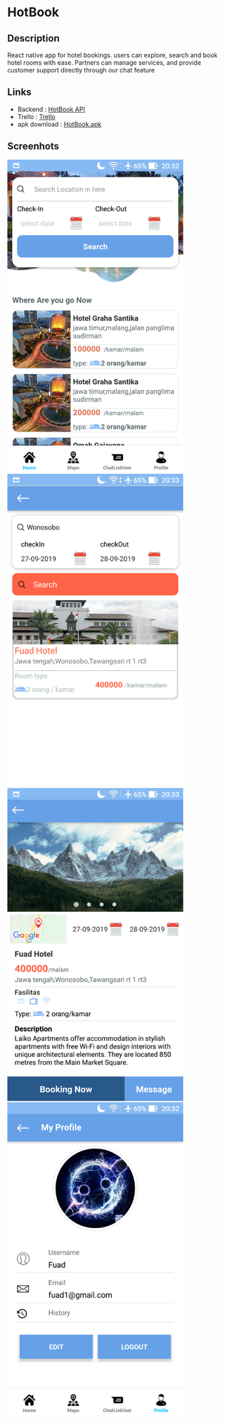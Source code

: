 # HotBook 
## Description
  React native app for hotel bookings. users can explore, search and book hotel rooms with ease. Partners can manage services, and provide customer support directly through our chat feature
## Links
  - Backend : [HotBook API](https://api-hot-book.herokuapp.com)
  - Trello : [Trello](https://trello.com/b/tWFYtBhR/hotbook)
  - apk download : [HotBook.apk](https://drive.google.com/file/d/1sRZHMPs8dkF-2Sy9Axr9Qv9pq6wtp7jL/view?usp=sharing)
## Screenhots
<img src="https://raw.githubusercontent.com/dian1up/hootbook_mobile/master/src/assets/screenshots/homeUser.png" width="400">     <img src="https://raw.githubusercontent.com/dian1up/hootbook_mobile/master/src/assets/screenshots/explore.png" width="400">
<img src="https://raw.githubusercontent.com/dian1up/hootbook_mobile/master/src/assets/screenshots/detailService.png" width="400">     <img src="https://raw.githubusercontent.com/dian1up/hootbook_mobile/master/src/assets/screenshots/userProfile.png" width="400">

